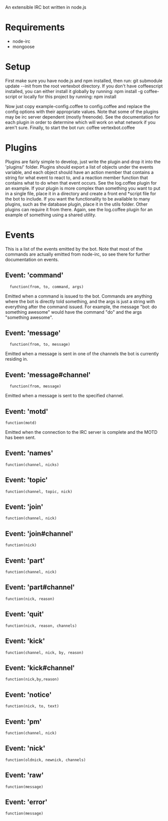 An extensible IRC bot written in node.js

Requirements
============
  - node-irc
  - mongoose

Setup
=====
  First make sure you have node.js and npm installed, then run:
      git submodule update --init
  from the root vertexbot directory. If you don't have coffeescript installed, you can either install it globally by running:
      npm install -g coffee-script
  or locally for this project by running:
      npm install
  
  Now just copy example-config.coffee to config.coffee and replace the config options with their appropriate values. Note that some of the plugins may be irc server dependent (mostly freenode). See the documentation for each plugin in order to determine which will work on what network if you aren't sure.
  Finally, to start the bot run:
     coffee vertexbot.coffee

Plugins
=======
  Plugins are fairly simple to develop, just write the plugin and drop it into the 'plugins/' folder. Plugins should export a list of objects under the events variable, and each object should have an action member that contains a string for what event to react to, and a reaction member function that contains what to do when that event occurs. See the log.coffee plugin for an example.
  If your plugin is more complex than something you want to put in a single file, place it in a directory and create a front end *script file for the bot to include. If you want the functionality to be available to many plugins, such as the database plugin, place it in the utils folder. Other plugins can require it from there. Again, see the log.coffee plugin for an example of something using a shared utility.

Events
======
  This is a list of the events emitted by the bot. Note that most of the commands are actually emitted from node-irc, so see there for further documentation on events.

Event: 'command'
--------------
      function(from, to, command, args)

  Emitted when a command is issued to the bot. Commands are anything where the bot is directly told something, and the args is just a string with everything after the command issued. For example, the message "bot: do something awesome" would have the command "do" and the args "something awesome".


Event: 'message'
--------------
      function(from, to, message)

  Emitted when a message is sent in one of the channels the bot is currently residing in.

Event: 'message#channel'
--------------
      function(from, message)

  Emitted when a message is sent to the specified channel.

Event: 'motd'
-------------
    function(motd)

  Emitted when the connection to the IRC server is complete and the MOTD has been sent.

Event: 'names'
-------------
    function(channel, nicks)

Event: 'topic'
-------------
    function(channel, topic, nick)

Event: 'join'
-------------
    function(channel, nick)

Event: 'join#channel'
-------------
    function(nick)

Event: 'part'
-------------
    function(channel, nick)

Event: 'part#channel'
-------------
    function(nick, reason)

Event: 'quit'
-------------
    function(nick, reason, channels)

Event: 'kick'
-------------
    function(channel, nick, by, reason)

Event: 'kick#channel'
-------------
    function(nick,by,reason)

Event: 'notice'
-------------
    function(nick, to, text)

Event: 'pm'
-------------
    function(channel, nick)

Event: 'nick'
-------------
    function(oldnick, newnick, channels)
  
Event: 'raw'
-------------
    function(message)

Event: 'error'
-------------
    function(message)
